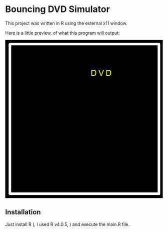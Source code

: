 # Bouncing DVD Simulator

This project was written in R using the external x11 window. 

Here is a little preview, of what this program will output:

![Bouncing DVD](./output.gif)

## Installation
Just install R (, I used R v4.0.5, ) and execute the main.R file.